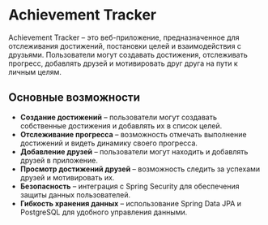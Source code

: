# Achievement Tracker

Achievement Tracker – это веб-приложение, предназначенное для отслеживания достижений, постановки целей и взаимодействия с друзьями. Пользователи могут создавать достижения, отслеживать прогресс, добавлять друзей и мотивировать друг друга на пути к личным целям.

## Основные возможности

- **Создание достижений** – пользователи могут создавать собственные достижения и добавлять их в список целей.
- **Отслеживание прогресса** – возможность отмечать выполнение достижений и видеть динамику своего прогресса.
- **Добавление друзей** – пользователи могут находить и добавлять друзей в приложение.
- **Просмотр достижений друзей** – возможность следить за успехами друзей и мотивировать их.
- **Безопасность** – интеграция с Spring Security для обеспечения защиты данных пользователей.
- **Гибкость хранения данных** – использование Spring Data JPA и PostgreSQL для удобного управления данными.